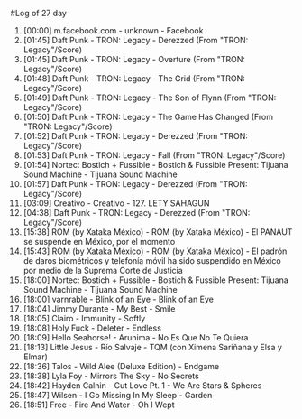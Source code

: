 #Log of 27 day

1. [00:00] m.facebook.com - unknown - Facebook
1. [01:45] Daft Punk - TRON: Legacy - Derezzed (From "TRON: Legacy"/Score)
1. [01:45] Daft Punk - TRON: Legacy - Overture (From "TRON: Legacy"/Score)
1. [01:48] Daft Punk - TRON: Legacy - The Grid (From "TRON: Legacy"/Score)
1. [01:49] Daft Punk - TRON: Legacy - The Son of Flynn (From "TRON: Legacy"/Score)
1. [01:50] Daft Punk - TRON: Legacy - The Game Has Changed (From "TRON: Legacy"/Score)
1. [01:52] Daft Punk - TRON: Legacy - Derezzed (From "TRON: Legacy"/Score)
1. [01:53] Daft Punk - TRON: Legacy - Fall (From "TRON: Legacy"/Score)
1. [01:54] Nortec: Bostich + Fussible - Bostich & Fussible Present: Tijuana Sound Machine - Tijuana Sound Machine
1. [01:57] Daft Punk - TRON: Legacy - Derezzed (From "TRON: Legacy"/Score)
1. [03:09] Creativo - Creativo - 127. LETY SAHAGUN
1. [04:38] Daft Punk - TRON: Legacy - Derezzed (From "TRON: Legacy"/Score)
1. [15:38] ROM (by Xataka México) - ROM (by Xataka México) - El PANAUT se suspende en México, por el momento
1. [15:43] ROM (by Xataka México) - ROM (by Xataka México) - El padrón de daros biométricos y telefonía móvil ha sido suspendido en México por medio de la Suprema Corte de Justicia
1. [18:00] Nortec: Bostich + Fussible - Bostich & Fussible Present: Tijuana Sound Machine - Tijuana Sound Machine
1. [18:00] varnrable - Blink of an Eye - Blink of an Eye
1. [18:04] Jimmy Durante - My Best - Smile
1. [18:05] Clairo - Immunity - Softly
1. [18:08] Holy Fuck - Deleter - Endless
1. [18:09] Hello Seahorse! - Arunima - No Es Que No Te Quiera
1. [18:13] Little Jesus - Río Salvaje - TQM (con Ximena Sariñana y Elsa y Elmar)
1. [18:36] Talos - Wild Alee (Deluxe Edition) - Endgame
1. [18:38] Lyla Foy - Mirrors The Sky - No Secrets
1. [18:42] Hayden Calnin - Cut Love Pt. 1 - We Are Stars & Spheres
1. [18:47] Wilsen - I Go Missing In My Sleep - Garden
1. [18:51] Free - Fire And Water - Oh I Wept
